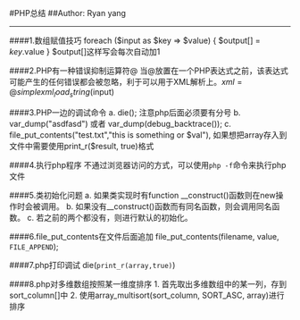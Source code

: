#PHP总结
##Author: Ryan yang
***
####1.数组赋值技巧
	foreach ($input as $key => $value) {
		$output[] = $key.$value
	}
	$output[]这样写会每次自动加1
	
####2.PHP有一种错误抑制运算符@
当@放置在一个PHP表达式之前，该表达式可能产生的任何错误都会被忽略，利于可以用于XML解析上。$xml = @simplexml_load_string($input)

####3.PHP一边的调试命令
	a. die();  注意php后面必须要有分号
	b. var_dump("asdfasd") 或者 var_dump(debug_backtrace());
	c. file_put_contents("test.txt","this is something or $val"), 如果想把array存入到文件中需要使用print_r($result, true)格式

####4.执行php程序
不通过浏览器访问的方式，可以使用`php -f`命令来执行php文件

####5.类初始化问题
	a. 如果类实现时有function __construct()函数则在new操作时会被调用。
	b. 如果没有__construct()函数而有同名函数，则会调用同名函数。
	c. 若之前的两个都没有，则进行默认的初始化。
	
####6.file_put_contents在文件后面追加
file_put_contents(filename, value, `FILE_APPEND`);

####7.php打印调试
die(`print_r(array,true)`)

####8.php对多维数组按照某一维度排序
	1. 首先取出多维数组中的某一列，存到sort_column[]中
	2. 使用array_multisort(sort_column, SORT_ASC, array)进行排序
